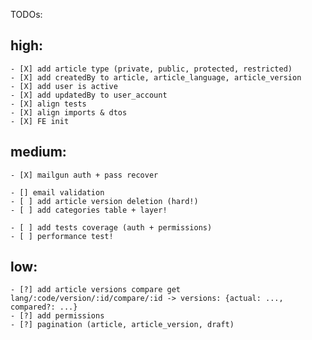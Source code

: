 TODOs:

## high:

    - [X] add article type (private, public, protected, restricted)
    - [X] add createdBy to article, article_language, article_version
    - [X] add user is active
    - [X] add updatedBy to user_account
    - [X] align tests
    - [X] align imports & dtos
    - [X] FE init

## medium:

    - [X] mailgun auth + pass recover

    - [] email validation
    - [ ] add article version deletion (hard!)
    - [ ] add categories table + layer!

    - [ ] add tests coverage (auth + permissions)
    - [ ] performance test!

## low:

    - [?] add article versions compare get lang/:code/version/:id/compare/:id -> versions: {actual: ..., compared?: ...}
    - [?] add permissions
    - [?] pagination (article, article_version, draft)
